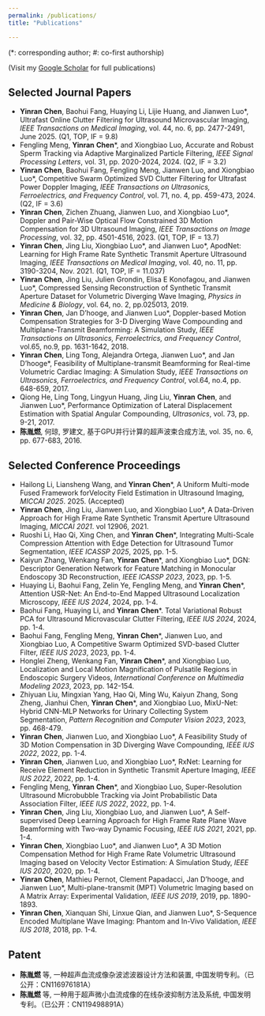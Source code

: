 ```yaml
---
permalink: /publications/
title: "Publications"

---
```


(\*: corresponding author; #: co-first authorship)

(Visit my [Google Scholar](https://scholar.google.com/citations?user=daaRpEcAAAAJ&hl=en) for full publications)

## <i class="fa fa-archive" aria-hidden="true"></i>  Selected Journal Papers
* **Yinran** **Chen**, Baohui Fang, Huaying Li, Lijie Huang, and Jianwen Luo\*, Ultrafast Online Clutter Filtering for Ultrasound Microvascular Imaging, _IEEE Transactions on Medical Imaging_, vol. 44, no. 6, pp. 2477-2491, June 2025. (Q1, TOP, IF = 9.8) [<i class="fa fa-fw fa-link" aria-hidden="true"></i>](https://ieeexplore.ieee.org/document/10855831)
* Fengling Meng, **Yinran** **Chen**\*, and Xiongbiao Luo, Accurate and Robust Sperm Tracking via Adaptive Marginalized Particle Filtering, _IEEE Signal Processing Letters_, vol. 31, pp. 2020-2024, 2024. (Q2, IF = 3.2) [<i class="fa fa-fw fa-link" aria-hidden="true"></i>](https://ieeexplore.ieee.org/document/10616219)
* **Yinran** **Chen**, Baohui Fang, Fengling Meng, Jianwen Luo, and Xiongbiao Luo\*, Competitive Swarm Optimized SVD Clutter Filtering for Ultrafast Power Doppler Imaging, _IEEE Transactions on Ultrasonics, Ferroelectrics, and Frequency Control_, vol. 71, no. 4, pp. 459-473, 2024. (Q2, IF = 3.6) [<i class="fa fa-fw fa-link" aria-hidden="true"></i>](https://ieeexplore.ieee.org/document/10423619)
* **Yinran** **Chen**, Zichen Zhuang, Jianwen Luo, and Xiongbiao Luo\*, Doppler and Pair-Wise Optical Flow Constrained 3D Motion Compensation for 3D Ultrasound Imaging, _IEEE Transactions on Image Processing_, vol. 32, pp. 4501-4516, 2023. (Q1, TOP, IF = 13.7) [<i class="fa fa-fw fa-link" aria-hidden="true"></i>](https://ieeexplore.ieee.org/document/10209561/)
* **Yinran** **Chen**, Jing Liu, Xiongbiao Luo\*, and Jianwen Luo\*, ApodNet: Learning for High Frame Rate Synthetic Transmit Aperture Ultrasound Imaging, _IEEE Transactions on Medical Imaging_, vol. 40, no. 11, pp. 3190-3204, Nov. 2021. (Q1, TOP, IF = 11.037) [<i class="fa fa-fw fa-link" aria-hidden="true"></i>](https://ieeexplore.ieee.org/document/9443173/)
* **Yinran** **Chen**, Jing Liu, Julien Grondin, Elisa E Konofagou, and Jianwen Luo\*, Compressed Sensing Reconstruction of Synthetic Transmit Aperture Dataset for Volumetric Diverging Wave Imaging, _Physics in Medicine & Biology_, vol. 64, no. 2, pp.025013, 2019. [<i class="fa fa-fw fa-link" aria-hidden="true"></i>](https://iopscience.iop.org/article/10.1088/1361-6560/aaf5f1)
* **Yinran** **Chen**, Jan D’hooge, and Jianwen Luo\*, Doppler-based Motion Compensation Strategies for 3-D Diverging Wave Compounding and Multiplane-Transmit Beamforming: A Simulation Study, _IEEE Transactions on Ultrasonics, Ferroelectrics, and Frequency Control_, vol.65, no.9, pp. 1631-1642, 2018. [<i class="fa fa-fw fa-link" aria-hidden="true"></i>](https://ieeexplore.ieee.org/document/8399835/)
* **Yinran** **Chen**, Ling Tong, Alejandra Ortega, Jianwen Luo\*, and Jan D’hooge\*, Feasibility of Multiplane-transmit Beamforming for Real-time Volumetric Cardiac Imaging: A Simulation Study, _IEEE Transactions on Ultrasonics, Ferroelectrics, and Frequency Control_, vol.64, no.4, pp. 648-659, 2017. [<i class="fa fa-fw fa-link" aria-hidden="true"></i>](https://ieeexplore.ieee.org/document/7812770)
* Qiong He, Ling Tong, Lingyun Huang, Jing Liu, **Yinran** **Chen**, and Jianwen Luo\*, Performance Optimization of Lateral Displacement Estimation with Spatial Angular Compounding, _Ultrasonics_, vol. 73, pp. 9-21, 2017. [<i class="fa fa-fw fa-link" aria-hidden="true"></i>](https://www.sciencedirect.com/science/article/pii/S0041624X16301445)
* **陈胤燃**, 何琼, 罗建文, 基于GPU并行计算的超声波束合成方法, vol. 35, no. 6, pp. 677-683, 2016. [<i class="fa fa-fw fa-link" aria-hidden="true"></i>](http://cjbme.csbme.org/CN/abstract/abstract617.shtml)

## <i class="fa fa-archive" aria-hidden="true"></i> Selected Conference Proceedings
* Hailong Li, Liansheng Wang, and **Yinran** **Chen**\*, A Uniform Multi-mode Fused Framework forVelocity Field Estimation in Ultrasound Imaging, _MICCAI 2025_. 2025. (Accepted)
* **Yinran** **Chen**, Jing Liu, Jianwen Luo, and Xiongbiao Luo\*, A Data-Driven Approach for High Frame Rate Synthetic Transmit Aperture Ultrasound Imaging, _MICCAI 2021_. vol 12906, 2021. [<i class="fa fa-fw fa-link" aria-hidden="true"></i>](https://link.springer.com/chapter/10.1007/978-3-030-87231-1_40)
* Ruoshi Li, Hao Qi, Xing Chen, and **Yinran** **Chen**\*, Integrating Multi-Scale Compression Attention with Edge Detection for Ultrasound Tumor Segmentation, _IEEE ICASSP 2025_, 2025, pp. 1-5. [<i class="fa fa-fw fa-link" aria-hidden="true"></i>](https://ieeexplore.ieee.org/document/10887545)
* Kaiyun Zhang, Wenkang Fan, **Yinran** **Chen**\*, and Xiongbiao Luo\*, DGN: Descriptor Generation Network for Feature Matching in Monocular Endoscopy 3D Reconstruction, _IEEE ICASSP 2023_, 2023, pp. 1-5. [<i class="fa fa-fw fa-link" aria-hidden="true"></i>](https://ieeexplore.ieee.org/document/10096371/)
* Huaying Li, Baohui Fang, Zelin Ye, Fengling Meng, and **Yinran** **Chen**\*, Attention USR-Net: An End-to-End Mapped Ultrasound Localization Microscopy, _IEEE IUS 2024_, 2024, pp. 1-4. [<i class="fa fa-fw fa-link" aria-hidden="true"></i>](https://ieeexplore.ieee.org/document/10793914)
* Baohui Fang, Huaying Li, and **Yinran** **Chen**\*. Total Variational Robust PCA for Ultrasound Microvascular Clutter Filtering, _IEEE IUS 2024_, 2024, pp. 1-4. [<i class="fa fa-fw fa-link" aria-hidden="true"></i>](https://ieeexplore.ieee.org/document/10793489)
* Baohui Fang, Fengling Meng, **Yinran** **Chen**\*, Jianwen Luo, and Xiongbiao Luo, A Competitive Swarm Optimized SVD-based Clutter Filter, _IEEE IUS 2023_, 2023, pp. 1-4. [<i class="fa fa-fw fa-link" aria-hidden="true"></i>](https://ieeexplore.ieee.org/document/10306441)
* Honglei Zheng, Wenkang Fan, **Yinran** **Chen**\*, and Xiongbiao Luo, Localization and Local Motion Magnification of Pulsatile Regions in Endoscopic Surgery Videos, _International Conference on Multimedia Modeling 2023_, 2023, pp. 142-154. [<i class="fa fa-fw fa-link" aria-hidden="true"></i>](https://link.springer.com/chapter/10.1007/978-3-031-53311-2_11)
* Zhiyuan Liu, Mingxian Yang, Hao Qi, Ming Wu, Kaiyun Zhang, Song Zheng, Jianhui Chen, **Yinran** **Chen**\*, and Xiongbiao Luo, MixU-Net: Hybrid CNN-MLP Networks for Urinary Collecting System Segmentation, _Pattern Recognition and Computer Vision 2023_, 2023, pp. 468-479. [<i class="fa fa-fw fa-link" aria-hidden="true"></i>](https://link.springer.com/chapter/10.1007/978-981-99-8469-5_37)
* **Yinran** **Chen**, Jianwen Luo, and Xiongbiao Luo\*, A Feasibility Study of 3D Motion Compensation in 3D Diverging Wave Compounding, _IEEE IUS 2022_, 2022, pp. 1-4. [<i class="fa fa-fw fa-link" aria-hidden="true"></i>](https://ieeexplore.ieee.org/document/9957302/)
* **Yinran** **Chen**, Jianwen Luo, and Xiongbiao Luo\*, RxNet: Learning for Receive Element Reduction in Synthetic Transmit Aperture Imaging, _IEEE IUS 2022_, 2022, pp. 1-4. [<i class="fa fa-fw fa-link" aria-hidden="true"></i>](https://ieeexplore.ieee.org/document/9958390/)
* Fengling Meng, **Yinran** **Chen**\*, and Xiongbiao Luo, Super-Resolution Ultrasound Microbubble Tracking via Joint Probabilistic Data Association Filter, _IEEE IUS 2022_, 2022, pp. 1-4. [<i class="fa fa-fw fa-link" aria-hidden="true"></i>](https://ieeexplore.ieee.org/document/9957852/)
* **Yinran** **Chen**, Jing Liu, Xiongbiao Luo, and Jianwen Luo\*, A Self-supervised Deep Learning Approach for High Frame Rate Plane Wave Beamforming with Two-way Dynamic Focusing, _IEEE IUS 2021_, 2021, pp. 1-4. [<i class="fa fa-fw fa-link" aria-hidden="true"></i>](https://ieeexplore.ieee.org/document/9593334/)
* **Yinran** **Chen**, Xiongbiao Luo\*, and Jianwen Luo\*, A 3D Motion Compensation Method for High Frame Rate Volumetric Ultrasound Imaging based on Velocity Vector Estimation: A Simulation Study, _IEEE IUS 2020_, 2020, pp. 1-4. [<i class="fa fa-fw fa-link" aria-hidden="true"></i>](https://ieeexplore.ieee.org/document/9251770/)
* **Yinran** **Chen**, Mathieu Pernot, Clement Papadacci, Jan D’hooge, and Jianwen Luo\*, Multi-plane-transmit (MPT) Volumetric Imaging based on A Matrix Array: Experimental Validation, _IEEE IUS 2019_, 2019, pp. 1890-1893. [<i class="fa fa-fw fa-link" aria-hidden="true"></i>](https://ieeexplore.ieee.org/document/8925974/)
* **Yinran Chen**, Xianquan Shi, Linxue Qian, and Jianwen Luo\*, S-Sequence Encoded Multiplane Wave Imaging: Phantom and In-Vivo Validation, _IEEE IUS 2018_, 2018, pp. 1-4. [<i class="fa fa-fw fa-link" aria-hidden="true"></i>](https://ieeexplore.ieee.org/document/8579979)

## <i class="fa fa-archive" aria-hidden="true"></i> Patent
* **陈胤燃** 等, 一种超声血流成像杂波滤波器设计方法和装置, 中国发明专利。（已公开：CN116976181A）
* **陈胤燃** 等, 一种用于超声微小血流成像的在线杂波抑制方法及系统, 中国发明专利。（已公开：CN119498891A）